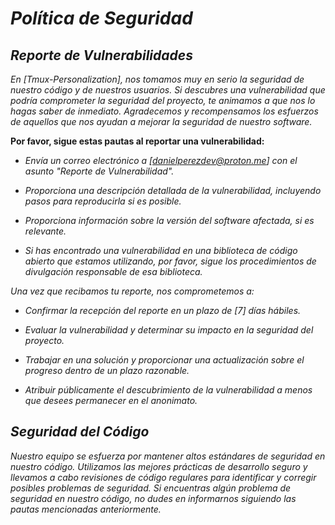 <!-- Autor: Daniel Benjamin Perez Morales -->
<!-- GitHub: https://github.com/DanielPerezMoralesDev13 -->
<!-- Correo electrónico: danielperezdev@proton.me -->
# ***Política de Seguridad***

## ***Reporte de Vulnerabilidades***

*En [Tmux-Personalization], nos tomamos muy en serio la seguridad de nuestro código y de nuestros usuarios. Si descubres una vulnerabilidad que podría comprometer la seguridad del proyecto, te animamos a que nos lo hagas saber de inmediato. Agradecemos y recompensamos los esfuerzos de aquellos que nos ayudan a mejorar la seguridad de nuestro software.*

**Por favor, sigue estas pautas al reportar una vulnerabilidad:**

- *Envía un correo electrónico a [danielperezdev@proton.me] con el asunto "Reporte de Vulnerabilidad".*

- *Proporciona una descripción detallada de la vulnerabilidad, incluyendo pasos para reproducirla si es posible.*

- *Proporciona información sobre la versión del software afectada, si es relevante.*

- *Si has encontrado una vulnerabilidad en una biblioteca de código abierto que estamos utilizando, por favor, sigue los procedimientos de divulgación responsable de esa biblioteca.*

*Una vez que recibamos tu reporte, nos comprometemos a:*

- *Confirmar la recepción del reporte en un plazo de [7] días hábiles.*

- *Evaluar la vulnerabilidad y determinar su impacto en la seguridad del proyecto.*

- *Trabajar en una solución y proporcionar una actualización sobre el progreso dentro de un plazo razonable.*

- *Atribuir públicamente el descubrimiento de la vulnerabilidad a menos que desees permanecer en el anonimato.*

## ***Seguridad del Código***

*Nuestro equipo se esfuerza por mantener altos estándares de seguridad en nuestro código. Utilizamos las mejores prácticas de desarrollo seguro y llevamos a cabo revisiones de código regulares para identificar y corregir posibles problemas de seguridad. Si encuentras algún problema de seguridad en nuestro código, no dudes en informarnos siguiendo las pautas mencionadas anteriormente.*
